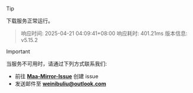 > [!TIP]
下载服务正常运行。


> 响应时间: 2025-04-21 04:09:41+08:00
> 响应耗时: 401.21ms
> 版本信息: v5.15.2

> [!IMPORTANT]
> 当服务不可用时，请通过下列方式联系我们: 
> - 前往 **[Maa-Mirror-Issue](https://github.com/MaaMirror/Maa-Mirror-Issue/issues)** 创建 issue
> - 发送邮件至 **<a href="mailto:weinibuliu@outlook.com">weinibuliu@outlook.com</a>**